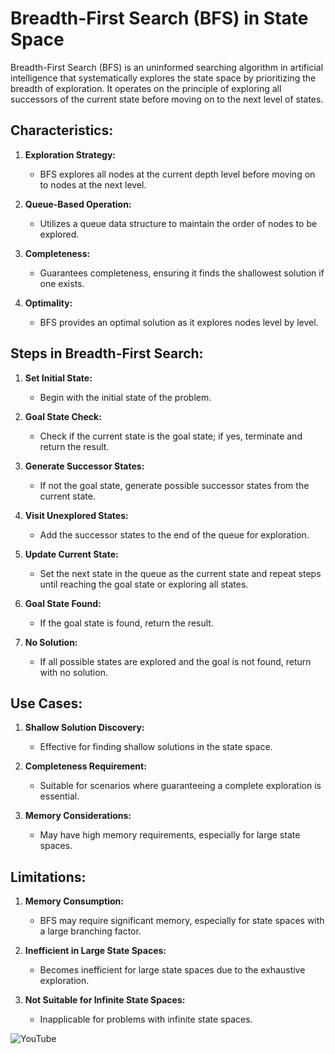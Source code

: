 # Breadth-First Search (BFS) in State Space

Breadth-First Search (BFS) is an uninformed searching algorithm in artificial intelligence that systematically explores the state space by prioritizing the breadth of exploration. It operates on the principle of exploring all successors of the current state before moving on to the next level of states.

## Characteristics:

1. **Exploration Strategy:**
   - BFS explores all nodes at the current depth level before moving on to nodes at the next level.

2. **Queue-Based Operation:**
   - Utilizes a queue data structure to maintain the order of nodes to be explored.

3. **Completeness:**
   - Guarantees completeness, ensuring it finds the shallowest solution if one exists.

4. **Optimality:**
   - BFS provides an optimal solution as it explores nodes level by level.

## Steps in Breadth-First Search:

1. **Set Initial State:**
   - Begin with the initial state of the problem.

2. **Goal State Check:**
   - Check if the current state is the goal state; if yes, terminate and return the result.

3. **Generate Successor States:**
   - If not the goal state, generate possible successor states from the current state.

4. **Visit Unexplored States:**
   - Add the successor states to the end of the queue for exploration.

5. **Update Current State:**
   - Set the next state in the queue as the current state and repeat steps until reaching the goal state or exploring all states.

6. **Goal State Found:**
   - If the goal state is found, return the result.

7. **No Solution:**
   - If all possible states are explored and the goal is not found, return with no solution.

## Use Cases:

1. **Shallow Solution Discovery:**
   - Effective for finding shallow solutions in the state space.

2. **Completeness Requirement:**
   - Suitable for scenarios where guaranteeing a complete exploration is essential.

3. **Memory Considerations:**
   - May have high memory requirements, especially for large state spaces.

## Limitations:

1. **Memory Consumption:**
   - BFS may require significant memory, especially for state spaces with a large branching factor.

2. **Inefficient in Large State Spaces:**
   - Becomes inefficient for large state spaces due to the exhaustive exploration.

3. **Not Suitable for Infinite State Spaces:**
   - Inapplicable for problems with infinite state spaces.

![YouTube]( https://youtu.be/qul0f79gxGs?si=8sNhobWBSuYDQDXe )